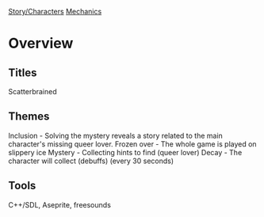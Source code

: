 [Story/Characters](sc.md)
[Mechanics](mechanics.md)

# Overview

## Titles
Scatterbrained

## Themes
Inclusion - Solving the mystery reveals a story related to the main character's missing queer lover.
Frozen over - The whole game is played on slippery ice
Mystery - Collecting hints to find (queer lover)
Decay - The character will collect (debuffs) (every 30 seconds)

## Tools
C++/SDL, Aseprite, freesounds
